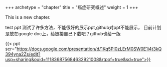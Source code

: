 +++
archetype = "chapter"
title = "癌症研究概述"
weight = 1
+++

This is a new chapter.


test ppt
测试了许多方法，不能很好的展示ppt,github对ppt不能展示，
目前计划是放在google doc上，给链接自己下载吧？github也给一版


{{< ppt scr="https://docs.google.com/presentation/d/1Kq5PI0zLErM0SW0E1i4t3kQ394yna2Zs/edit?usp=sharing&ouid=111836875684632921008&rtpof=true&sd=true">}}

